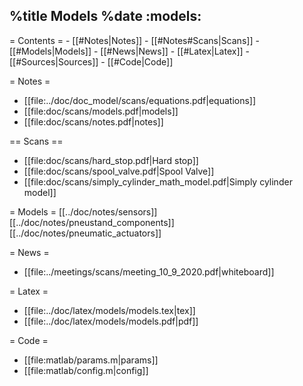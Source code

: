 %title Models
%date
:models:
----
= Contents =
    - [[#Notes|Notes]]
        - [[#Notes#Scans|Scans]]
    - [[#Models|Models]]
    - [[#News|News]]
    - [[#Latex|Latex]]
    - [[#Sources|Sources]]
    - [[#Code|Code]]

= Notes =
- [[file:../doc/doc_model/scans/equations.pdf|equations]] 
- [[file:doc/scans/models.pdf|models]] 
- [[file:doc/scans/notes.pdf|notes]] 

== Scans ==
- [[file:doc/scans/hard_stop.pdf|Hard stop]]
- [[file:doc/scans/spool_valve.pdf|Spool Valve]]
- [[file:doc/scans/simply_cylinder_math_model.pdf|Simply cylinder model]]
 
= Models = 
[[../doc/notes/sensors]]
[[../doc/notes/pneustand_components]]
[[../doc/notes/pneumatic_actuators]]

= News =
- [[file:../meetings/scans/meeting_10_9_2020.pdf|whiteboard]]

= Latex =
- [[file:../doc/latex/models/models.tex|tex]]
- [[file:../doc/latex/models/models.pdf|pdf]]
 
= Code =
- [[file:matlab/params.m|params]]
- [[file:matlab/config.m|config]]

